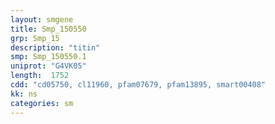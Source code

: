 ```yaml
---
layout: smgene
title: Smp_150550
grp: Smp_15
description: "titin"
smp: Smp_150550.1
uniprot: "G4VK05"
length:  1752
cdd: "cd05750, cl11960, pfam07679, pfam13895, smart00408"
kk: ns
categories: sm
---
```

